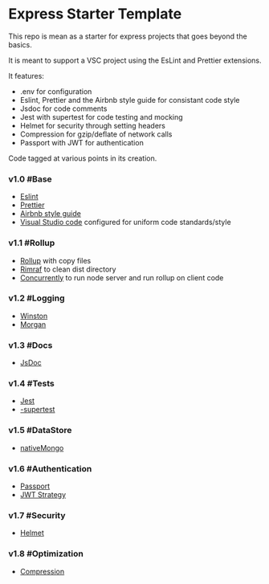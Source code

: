 # Express Starter Template

This repo is mean as a starter for express projects that goes beyond the basics.

It is meant to support a VSC project using the EsLint and Prettier extensions.

It features:

- .env for configuration
- Eslint, Prettier and the Airbnb style guide for consistant code style
- Jsdoc for code comments
- Jest with supertest for code testing and mocking
- Helmet for security through setting headers
- Compression for gzip/deflate of network calls
- Passport with JWT for authentication

Code tagged at various points in its creation.

### v1.0 #Base

- [Eslint](https://eslint.org)
- [Prettier](https://prettier.io)
- [Airbnb style guide](https://github.com/airbnb/javascript)
- [Visual Studio code](https://visualstudio.microsoft.com) configured for uniform code standards/style

### v1.1 #Rollup

- [Rollup](https://rollupjs.org/guide/en/) with copy files
- [Rimraf](https://github.com/isaacs/rimraf) to clean dist directory
- [Concurrently](https://github.com/open-cli-tools/concurrently) to run node server and run rollup on client code

### v1.2 #Logging

- [Winston](https://github.com/winstonjs/winston)
- [Morgan](https://github.com/expressjs/morgan)

### v1.3 #Docs

- [JsDoc](https://jsdoc.app)

### v1.4 #Tests

- [Jest](https://jestjs.io)
- [-supertest](https://github.com/visionmedia/supertest)

### v1.5 #DataStore

- [nativeMongo](https://github.com/mongodb/node-mongodb-native)

### v1.6 #Authentication

- [Passport](http://www.passportjs.org)
- [JWT Strategy](http://www.passportjs.org/packages/passport-jwt/)

### v1.7 #Security

- [Helmet](https://github.com/helmetjs/helmet)

### v1.8 #Optimization

- [Compression](http://expressjs.com/en/resources/middleware/compression.html)
